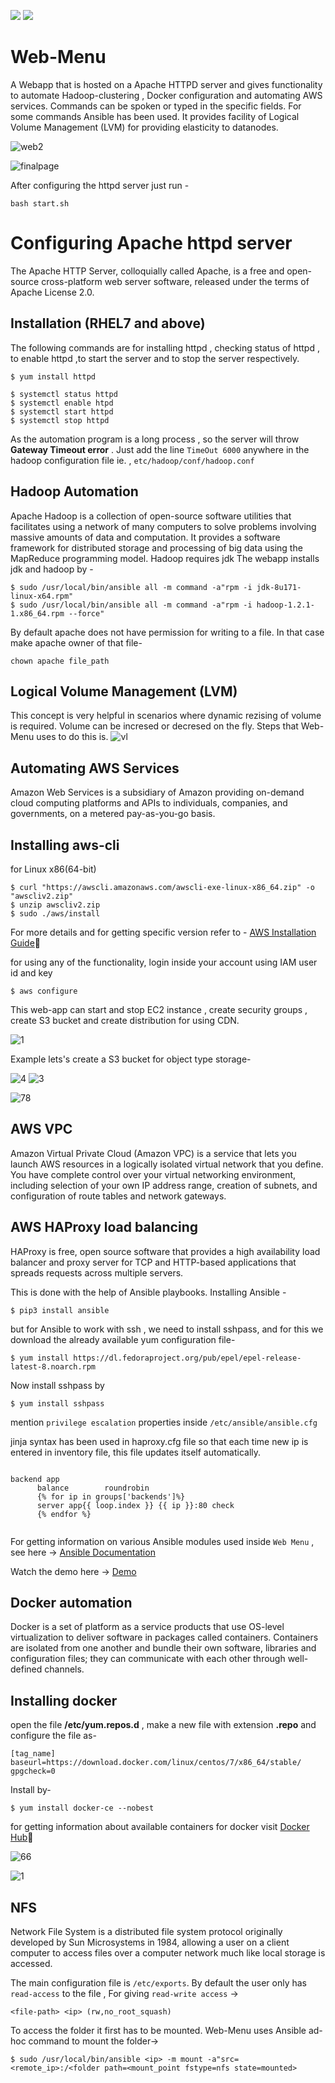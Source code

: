 ![](https://img.shields.io/badge/license-MIT-yellow) ![](https://img.shields.io/badge/python-3.8-brightgreen)
# Web-Menu
A Webapp that is hosted on a Apache HTTPD server and gives functionality to automate Hadoop-clustering , Docker configuration and automating AWS services. Commands can be spoken or typed in the specific fields. For some commands Ansible has been used.
It provides facility of Logical Volume Management (LVM) for providing elasticity to datanodes.

![web2](https://user-images.githubusercontent.com/53041219/207016552-0e58f477-189b-4e21-85b7-b09d39631688.png)

![finalpage](https://user-images.githubusercontent.com/53041219/207016652-04ad5eef-f8a4-454a-9ef8-3fe08d64892b.png)

After configuring the httpd server just run - 
```
bash start.sh
```
# Configuring Apache httpd server

The Apache HTTP Server, colloquially called Apache, is a free and open-source cross-platform web server software, released under the terms of Apache License 2.0. 

## Installation (RHEL7 and above)

The following commands are for installing httpd , checking status of httpd , to enable httpd ,to start the server and to stop the server respectively. 
```
$ yum install httpd 

$ systemctl status httpd
$ systemctl enable htpd
$ systemctl start httpd   
$ systemctl stop httpd
```

As the automation program is a long process , so the server will throw **Gateway Timeout error** . Just add the line `TimeOut 6000` anywhere in the hadoop configuration file ie. ,
`etc/hadoop/conf/hadoop.conf`

## Hadoop Automation

Apache Hadoop is a collection of open-source software utilities that facilitates using a network of many computers to solve problems involving massive amounts of data and computation. It provides a software framework for distributed storage and processing of big data using the MapReduce programming model.
Hadoop requires jdk 
The webapp installs jdk and hadoop by - 

```
$ sudo /usr/local/bin/ansible all -m command -a"rpm -i jdk-8u171-linux-x64.rpm"
$ sudo /usr/local/bin/ansible all -m command -a"rpm -i hadoop-1.2.1-1.x86_64.rpm --force"
```

By default apache does not have permission for writing to a file. In that case make apache owner of that file-

```chown apache file_path```

## Logical Volume Management (LVM)

This concept is very helpful in scenarios where dynamic rezising of volume is required. Volume can be incresed or decresed on the fly. Steps that Web-Menu uses to do this is.
![vl](https://user-images.githubusercontent.com/53041219/207016806-f51fcadf-93a6-4aa2-be92-ace2c41b71b7.png)

## Automating AWS Services

Amazon Web Services is a subsidiary of Amazon providing on-demand cloud computing platforms and APIs to individuals, companies, and governments, on a metered pay-as-you-go basis.

## Installing aws-cli 

for Linux x86(64-bit)

```
$ curl "https://awscli.amazonaws.com/awscli-exe-linux-x86_64.zip" -o "awscliv2.zip"
$ unzip awscliv2.zip
$ sudo ./aws/install
```
For more details and for getting specific version refer to - [AWS Installation Guide](https://docs.aws.amazon.com/cli/latest/userguide/install-cliv2-linux.html):page_facing_up:

for using any of the functionality, login inside your account using IAM user id and key 

```
$ aws configure
```
This web-app can start and stop EC2 instance , create security groups , create S3 bucket and create distribution for using CDN.

![1](https://user-images.githubusercontent.com/53041219/207016979-ad87549f-11bc-469a-8ecf-d85fe5a4c771.png)

Example lets's create a S3 bucket for object type storage-

![4](https://user-images.githubusercontent.com/53041219/207017104-f080b612-132b-4edf-9b6b-c22ac6288cb4.png) ![3](https://user-images.githubusercontent.com/53041219/207017145-e2050dff-74c2-40f8-94e1-32da429394e0.png)

![78](https://user-images.githubusercontent.com/53041219/207017187-47fc5e94-12e0-4ea5-8ab3-3ee12900b5cb.png)

## AWS VPC

Amazon Virtual Private Cloud (Amazon VPC) is a service that lets you launch AWS resources in a logically isolated virtual network that you define. You have complete control over your virtual networking environment, including selection of your own IP address range, creation of subnets, and configuration of route tables and network gateways.

## AWS HAProxy load balancing

HAProxy is free, open source software that provides a high availability load balancer and proxy server for TCP and HTTP-based applications that spreads requests across multiple servers.

This is done with the help of Ansible playbooks. 
Installing Ansible -

```
$ pip3 install ansible
````
but for Ansible to work with ssh , we need to install sshpass, and for this we download the already available yum configuration file-

```
$ yum install https://dl.fedoraproject.org/pub/epel/epel-release-latest-8.noarch.rpm
```

Now install sshpass by
```
$ yum install sshpass
```

mention `privilege escalation` properties inside `/etc/ansible/ansible.cfg`

jinja syntax has been used in haproxy.cfg file  so that each time new ip is entered in inventory file, this file updates itself automatically.

```

backend app
      balance        roundrobin
      {% for ip in groups['backends']%}
      server app{{ loop.index }} {{ ip }}:80 check
      {% endfor %}
      
```

For getting information on various Ansible modules used inside `Web Menu` , see here ->  [Ansible Documentation](https://docs.ansible.com/ansible/latest/index.html) 

Watch the demo here -> [Demo](https://www.linkedin.com/pulse/creating-haproxy-load-balancing-over-aws-ec-2-one-click-yash-indane/)

## Docker automation

Docker is a set of platform as a service products that use OS-level virtualization to deliver software in packages called containers. Containers are isolated from one another and bundle their own software, libraries and configuration files; they can communicate with each other through well-defined channels.

## Installing docker

open the file **/etc/yum.repos.d** , make a new file with extension **.repo** and configure the file as-

```
[tag_name]
baseurl=https://download.docker.com/linux/centos/7/x86_64/stable/
gpgcheck=0
```
Install by-

```
$ yum install docker-ce --nobest
```
for getting information about available containers for docker visit [Docker Hub](https://hub.docker.com/search?q=&type=image):whale:

![66](https://user-images.githubusercontent.com/53041219/207017375-ce41274b-d45e-4e46-a6c0-306b98bf6e59.png)

![1](https://user-images.githubusercontent.com/53041219/207017453-554536b3-4c7f-4714-a5f6-aa6eab81df78.jpg)

## NFS

Network File System is a distributed file system protocol originally developed by Sun Microsystems in 1984, allowing a user on a client computer to access files over a computer network much like local storage is accessed.

The main configuration file is `/etc/exports`.  By default the user only has `read-access` to the file , For giving `read-write access` ->

```
<file-path> <ip> (rw,no_root_squash)
```

To access the folder it first has to be mounted. Web-Menu uses Ansible ad-hoc command to mount the folder->

```
$ sudo /usr/local/bin/ansible <ip> -m mount -a"src=<remote_ip>:/<folder path=<mount_point fstype=nfs state=mounted>
```
